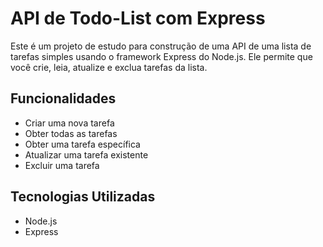 # API de Todo-List com Express

Este é um projeto de estudo para construção de uma API de uma lista de tarefas simples usando o framework Express do Node.js. Ele permite que você crie, leia, atualize e exclua tarefas da lista.

## Funcionalidades

- Criar uma nova tarefa
- Obter todas as tarefas
- Obter uma tarefa específica
- Atualizar uma tarefa existente
- Excluir uma tarefa

## Tecnologias Utilizadas

- Node.js
- Express
